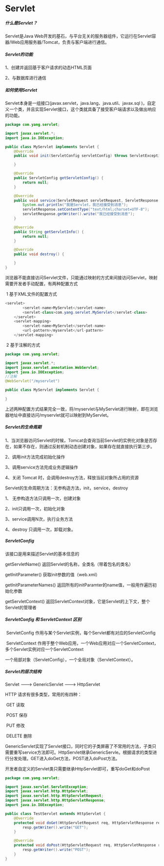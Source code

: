 # Servlet

##### 什么是Servlet？

Servlet是Java Web开发的基石，与平台无关的服务器组件，它运行在Servlet容器/Web应用服务器/Tomcat，负责与客户端进行通信。

##### Servlet的功能

1、创建并返回基于客户请求的动态HTML页面

2、与数据库进行通信

##### 如何使用Servlet

Servlet本身是一组接口(javax.servlet，java.lang、java.util、javax.sql )，自定义一个类，并且实现Servlet接口，这个类就具备了接受客户端请求以及做出响应的功能。

```java
package com.yang.servlet;

import javax.servlet.*;
import java.io.IOException;

public class MyServlet implements Servlet {
    @Override
    public void init(ServletConfig servletConfig) throws ServletException {

    }

    @Override
    public ServletConfig getServletConfig() {
        return null;
    }

    @Override
    public void service(ServletRequest servletRequest, ServletResponse servletResponse) throws ServletException, IOException {
        System.out.println("我是Servlet，我已经接受到消息");
        servletResponse.setContentType("text/html;charset=UTF-8");
        servletResponse.getWriter().write("我已经接受到消息");
    }

    @Override
    public String getServletInfo() {
        return null;
    }

    @Override
    public void destroy() {

    }
}

```



浏览器不能直接访问Servlet文件，只能通过映射的方式来间接访问Servlet，映射需要开发者手动配置，有两种配置方式

​	1 基于XML文件的配置方式

```java
<servlet>
        <servlet-name>MyServlet</servlet-name>
        <servlet-class>com.yang.servlet.MyServlet</servlet-class>
    </servlet>
    <servlet-mapping>
        <servlet-name>MyServlet</servlet-name>
        <url-pattern>/myservlet</url-pattern>
    </servlet-mapping>
```

​	2 基于注解的方式

```java
package com.yang.servlet;

import javax.servlet.*;
import javax.servlet.annotation.WebServlet;
import java.io.IOException;
//注解
@WebServlet("/myservlet")

public class MyServlet implements Servlet {
   
}

```

上述两种配置方式结果完全一致，将/myservlet与MyServlet进行映射，即在浏览器地址中直接访问/myservlet就可以映射到MyServlet。

##### Servlet的生命周期

1、当浏览器访问Servlet的时候，Tomcat会查询当前Servlet的实例化对象是否存在，如果不存在，则通过反射机制动态创建对象，如果存在就直接执行第三步。

2、调用init方法完成初始化操作

3、调用service方法完成业务逻辑操作

4、关闭 Tomcat 时，会调用destroy方法，释放当前对象所占用的资源



Servlet的生命周期方法：无参构造方法，init，service，destroy

1、 无参构造方法只调用一次，创建对象

2、init只调用一次，初始化对象

3、service调用N次，执行业务方法

4、destroy 只调用一次，卸载对象。

##### ServletConfig

该接口是用来描述Servlet的基本信息的

getServletName()   返回Servlet的名称，全类名（带着包名的类名）

getInitParameter()  获取init参数的值（web.xml）

getInitParameterNames()  返回所有的initParamter的name值，一般用作遍历初始化参数

getServletContext()   返回ServletContext对象，它是Servlet的上下文，整个Servlet的管理者

##### ServletConfig 和  ServletContext 区别

​	ServletConfig 作用与某个Servlet实例，每个Servlet都有对应的ServletConfig

​	ServletContext 作用于整个Web应用，一个Web应用对应一个ServletContext，多个Servlet实例对应一个ServletContext

一个局部对象（ServletConfig），一个全局对象（ServletContext）。



##### Servlet的层次结构

Servlet ---> GenericServlet ---> HttpServlet

HTTP 请求有很多类型，常用的有四种：

​	GET	读取

​	POST	保存

​	PUT	修改

​	DELETE	删除

GenericServlet实现了Servlet接口，同时它的子类屏蔽了不常用的方法，子类只需要重写service方法即可。HttpServlet继承GenericServle。根据请求的类型进行分发处理。GET进入doGet方法，POST进入doPost方法。

开发者自定义的Servlet类只需要继承HttpServlet即可，重写doGet和doPost

```java
package com.yang.servlet;

import javax.servlet.ServletException;
import javax.servlet.http.HttpServlet;
import javax.servlet.http.HttpServletRequest;
import javax.servlet.http.HttpServletResponse;
import java.io.IOException;

public class TestServlet extends HttpServlet {
    @Override
    protected void doGet(HttpServletRequest req, HttpServletResponse resp){
		resp.getWriter().write("GET");
    }

    @Override
    protected void doPost(HttpServletRequest req, HttpServletResponse resp){
		resp.getWriter().write("POST");
    }
}
```